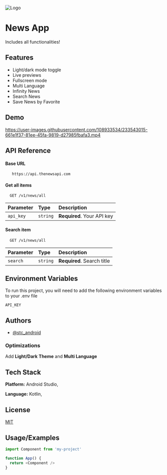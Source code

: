
![Logo](https://user-images.githubusercontent.com/108933534/233540764-5e154326-7342-4615-8053-023e97fb151e.png)


# News App

Includes all functionalities!

## Features

- Light/dark mode toggle
- Live previews
- Fullscreen mode
- Multi Language
- Infinity News 
- Search News
- Save News by Favorite

## Demo 

https://user-images.githubusercontent.com/108933534/233543015-661e1f37-81ee-45fa-9819-d27985fbafa3.mp4

## API Reference

#### Base URL
```http
   https://api.thenewsapi.com
```

#### Get all items

```http
  GET /v1/news/all
```

| Parameter | Type     | Description                |
| :-------- | :------- | :------------------------- |
| `api_key` | `string` | **Required**. Your API key |

#### Search item

```http
  GET /v1/news/all
```

| Parameter | Type     | Description                       |
| :-------- | :------- | :-------------------------------- |
| `search`      | `string` | **Required**. Search title  |


## Environment Variables

To run this project, you will need to add the following environment variables to your .env file

`API_KEY`


## Authors

- [@stc_android](https://t.me/stc_android)


### Optimizations

Add **Light/Dark** **Theme** and **Multi Language**


## Tech Stack

**Platform:** Android Studio,

**Language:** Kotlin,



## License

[MIT](https://choosealicense.com/licenses/mit/)


## Usage/Examples

```javascript
import Component from 'my-project'

function App() {
  return <Component />
}
```

